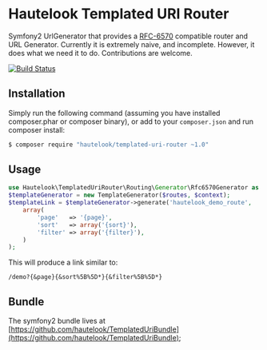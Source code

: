 Hautelook Templated URI Router
==============================

Symfony2 UrlGenerator that provides a [RFC-6570][RFC-6570] compatible router and URL Generator.
Currently it is extremely naive, and incomplete.
However, it does what we need it to do. Contributions are welcome.

[![Build Status](https://secure.travis-ci.org/hautelook/TemplatedUriRouter.png?branch=master)](https://travis-ci.org/hautelook/TemplatedUriRouter)

## Installation

Simply run the following command (assuming you have installed composer.phar or composer binary), or add to your `composer.json` and run composer install:

```bash
$ composer require "hautelook/templated-uri-router ~1.0"
```

## Usage

```php
use Hautelook\TemplatedUriRouter\Routing\Generator\Rfc6570Generator as TemplateGenerator;
$templateGenerator = new TemplateGenerator($routes, $context);
$templateLink = $templateGenerator->generate('hautelook_demo_route',
    array(
        'page'   => '{page}',
        'sort'   => array('{sort}'),
        'filter' => array('{filter}'),
    )
);
```

This will produce a link similar to:

```
/demo?{&page}{&sort%5B%5D*}{&filter%5B%5D*}
```

## Bundle

The symfony2 bundle lives at [https://github.com/hautelook/TemplatedUriBundle](https://github.com/hautelook/TemplatedUriBundle);

[RFC-6570]: https://tools.ietf.org/html/rfc6570

